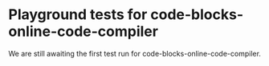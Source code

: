 # Playground tests for code-blocks-online-code-compiler
We are still awaiting the first test run for code-blocks-online-code-compiler.
